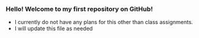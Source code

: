 ### Hello! Welcome to my first repository on GitHub!
- I currently do not have any plans for this other than class assignments.
- I will update this file as needed

